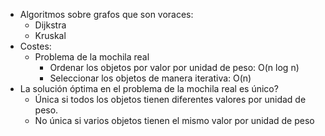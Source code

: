 - Algoritmos sobre grafos que son voraces:
	- Dijkstra
	- Kruskal
- Costes:
	- Problema de la mochila real
		- Ordenar los objetos por valor por unidad de peso: O(n log n)
		- Seleccionar los objetos de manera iterativa: O(n)
- La solución óptima en el problema de la mochila real es único?
	- Única si todos los objetos tienen diferentes valores por unidad de peso.
	- No única si varios objetos tienen el mismo valor por unidad de peso